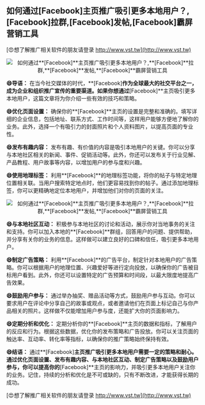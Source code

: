 ## **如何通过**[Facebook]**主页推广吸引更多本地用户？,**[Facebook]**拉群,**[Facebook]**发帖,**[Facebook]**霸屏营销工具**

[😍想了解推广相关软件的朋友请登录 http://www.vst.tw](http://www.vst.tw)

 <center><img src="https://vst.tw/MP4/tuiguang/png/0.png" alt="如何通过**[Facebook]**主页推广吸引更多本地用户？,**[Facebook]**拉群,**[Facebook]**发帖,**[Facebook]**霸屏营销工具"></center>

**😄导语：**
在当今社交媒体的时代，**[Facebook]**作为全球最大的社交平台之一，成为企业和组织推广宣传的重要渠道。如果你想通过**[Facebook]**主页吸引更多本地用户，这篇文章将为你介绍一些有效的技巧和策略。

**😄优化页面设置：**
确保你的**[Facebook]**主页的设置是完整和准确的。填写详细的企业信息，包括地址、联系方式、工作时间等，这样用户能够方便地了解你的业务。此外，选择一个有吸引力的封面照片和个人资料图片，以提高页面的专业性。

**😄发布有趣内容：**
发布有趣、有价值的内容是吸引本地用户的关键。你可以分享与本地社区相关的新闻、事件、促销活动等。此外，你还可以发布关于行业见解、产品教程、用户故事等内容，以增加用户的参与度和兴趣。

**😄使用地理标签：**
利用**[Facebook]**的地理标签功能，将你的帖子与特定地理位置相关联。当用户搜索特定地点时，他们更容易找到你的帖子。通过添加地理标签，你可以更精确地定位本地用户，并增加他们对你的页面的关注。

 <center><img src="https://vst.tw/MP4/tuiguang/png/7.png" alt="如何通过**[Facebook]**主页推广吸引更多本地用户？,**[Facebook]**拉群,**[Facebook]**发帖,**[Facebook]**霸屏营销工具"></center>

**😄与本地社区互动：**
积极参与本地社区的讨论和活动，展示你对当地事务的关注和支持。你可以加入本地的**[Facebook]**群组，回答用户的问题、提供帮助，并分享有关你的业务的信息。这样做可以建立良好的口碑和信任，吸引更多本地用户。

**😄制定广告策略：**
利用**[Facebook]**的广告平台，制定针对本地用户的广告策略。你可以根据用户的地理位置、兴趣爱好等进行定向投放，以确保你的广告被目标用户看到。此外，你还可以设置特定的广告预算和时间段，以最大限度地提高广告效果。

**😄鼓励用户参与：**
通过举办抽奖、赠品活动等方式，鼓励用户参与互动。你可以要求用户在评论中分享自己的故事或观点，或者邀请他们在页面上标记自己与你产品相关的照片。这样做不仅能增加用户参与度，还能扩大你的页面影响力。

**😄定期分析和优化：**
定期分析你的**[Facebook]**主页的数据和指标，了解用户的反应和行为。根据这些数据，优化你的发布策略和广告投放。你可以关注页面的触达率、互动率、转化率等指标，以确保你的推广策略始终保持有效。

**😄结语：**
通过**[Facebook]**主页推广吸引更多本地用户需要一定的策略和耐心。通过优化页面设置、发布有趣内容、与本地社区互动、制定广告策略以及鼓励用户参与，你可以提高你的**[Facebook]**主页的影响力，并吸引更多本地用户关注你的业务。记住，持续的分析和优化是不可或缺的，只有不断改进，才能获得长期的成功。

[😍想了解推广相关软件的朋友请登录 http://www.vst.tw](http://www.vst.tw)



